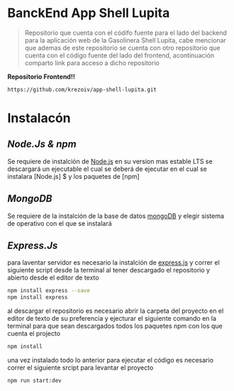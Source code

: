 # BanckEnd App Shell Lupita

> Repositorio que cuenta con el códifo fuente para el lado del backend
> para la aplicación web de la Gasolinera Shell Lupita, cabe mencionar
> que ademas de este repositorio se cuenta con otro repositorio que cuenta
> con el código fuente del lado del frontend, acontinuación comparto link
> para acceso a dicho repositorio 

**Repositorio Frontend!!**
```sh
https://github.com/krezoiv/app-shell-lupita.git

```

# Instalacón

## _Node.Js & npm_
Se requiere de instalción de [Node.js](https://nodejs.org/en/) en su version mas estable LTS
se descargará un ejecutable el cual se deberá de ejecutar en el cual se instalara [Node.js] $
y los paquetes de [npm]


## _MongoDB_
Se requiere de la instalción de la base de datos [mongoDB](https://www.mongodb.com/docs/manual/administration/install-community/) y elegir sistema de operativo con el que se instalará

## _Express.Js_
para laventar servidor es necesario la instalción de [express.js](https://expressjs.com/es/starter/installing.html) y correr el siguiente script desde la terminal al tener descargado el repositorio y abierto desde el editor de texto 
```sh
npm install express --save
npm install express
```

al descargar el repositorio es necesario abrir la carpeta del proyecto en el editor de texto
de su preferencia y ejecturar el siguiente comando en la terminal para que sean descargados todos los paquetes npm con los que cuenta el projecto
```sh
npm install
```

una vez instalado todo lo anterior para ejecutar el código es necesario correr el siguiente srcipt  para levantar el proyecto 
```sh
npm run start:dev
```




